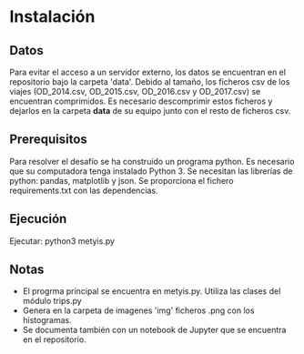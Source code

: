 # Instalación

## Datos
Para evitar el acceso a un servidor externo, los datos se encuentran en el repositorio bajo la carpeta 'data'.
Debido al tamaño, los ficheros csv de los viajes (OD_2014.csv, OD_2015.csv, OD_2016.csv y OD_2017.csv) se encuentran comprimidos. 
Es necesario descomprimir estos ficheros y dejarlos en la carpeta **data** de su equipo junto con el resto de ficheros csv.
 
## Prerequisitos
Para resolver el desafío se ha construído un programa python.
Es necesario que su computadora tenga instalado Python 3.
Se necesitan las librerías de python: pandas, matplotlib y json.
Se proporciona el fichero requirements.txt con las dependencias.

## Ejecución
Ejecutar: python3 metyis.py

## Notas
- El progrma principal se encuentra en metyis.py. Utiliza las clases del módulo trips.py
- Genera en la carpeta de imagenes 'img' ficheros .png con los histogramas.
- Se documenta también con un notebook de Jupyter que se encuentra en el repositorio.
